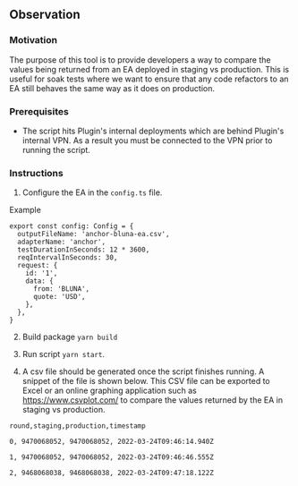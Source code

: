 ## Observation

### Motivation

The purpose of this tool is to provide developers a way to compare the values being returned from an EA deployed in staging vs production. This is useful
for soak tests where we want to ensure that any code refactors to an EA still behaves the same way as it does on production.

### Prerequisites

- The script hits Plugin's internal deployments which are behind Plugin's internal VPN. As a result you must be connected to the VPN prior to
  running the script.

### Instructions

1. Configure the EA in the `config.ts` file.

Example

```
export const config: Config = {
  outputFileName: 'anchor-bluna-ea.csv',
  adapterName: 'anchor',
  testDurationInSeconds: 12 * 3600,
  reqIntervalInSeconds: 30,
  request: {
    id: '1',
    data: {
      from: 'BLUNA',
      quote: 'USD',
    },
  },
}

```

2. Build package `yarn build`

3. Run script `yarn start`.

4. A csv file should be generated once the script finishes running. A snippet of the file is shown below. This CSV file can be exported to Excel or an online
   graphing application such as https://www.csvplot.com/ to compare the values returned by the EA in staging vs production.

```
round,staging,production,timestamp

0, 9470068052, 9470068052, 2022-03-24T09:46:14.940Z

1, 9470068052, 9470068052, 2022-03-24T09:46:46.555Z

2, 9468068038, 9468068038, 2022-03-24T09:47:18.122Z
```
